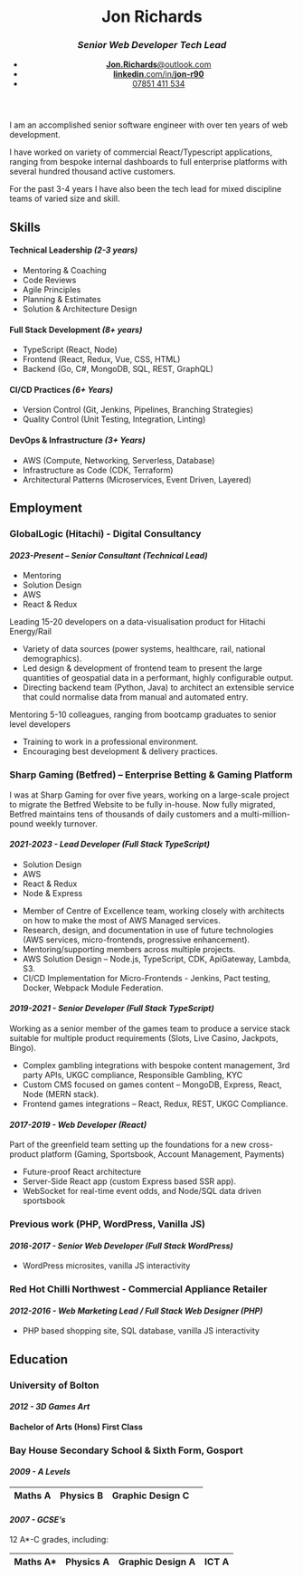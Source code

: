 <main>
<header>

# Jon Richards

### _Senior Web Developer_ _Tech Lead_

 - [**Jon.Richards**@outlook.com](mailto:jon.richards@outlook.com)
 - [**linkedin**.com/in/**jon-r90**](https://www.linkedin.com/in/jon-r90/)
 - [07851 411 534](tel:+447851411534)

</header>

<section class="about">
I am an accomplished senior software engineer with over ten years of web development. 

I have worked on variety of commercial React/Typescript applications, ranging from bespoke internal dashboards to full enterprise platforms with several hundred thousand active customers. 

For the past 3-4 years I have also been the tech lead for mixed discipline teams of varied size and skill.
</section>

<section class="skills">

## Skills

#### Technical Leadership _(2-3 years)_

  - Mentoring & Coaching
  - Code Reviews
  - Agile Principles
  - Planning & Estimates
  - Solution & Architecture Design

#### Full Stack Development _(8+ years)_

  - TypeScript (React, Node)
  - Frontend (React, Redux, Vue, CSS, HTML)
  - Backend (Go, C#, MongoDB, SQL, REST, GraphQL)

#### CI/CD Practices _(6+ Years)_

  - Version Control (Git, Jenkins, Pipelines, Branching Strategies)
  - Quality Control (Unit Testing, Integration, Linting)

#### DevOps & Infrastructure _(3+ Years)_
  - AWS (Compute, Networking, Serverless, Database)
  - Infrastructure as Code (CDK, Terraform)
  - Architectural Patterns (Microservices, Event Driven, Layered)

</section>

<section class="jobs">

## Employment

### GlobalLogic (Hitachi) - Digital Consultancy

#### _**2023-Present –** Senior Consultant (Technical Lead)_

 - Mentoring
 - Solution Design 
 - AWS
 - React & Redux

Leading 15-20 developers on a data-visualisation product for Hitachi Energy/Rail

- Variety of data sources (power systems, healthcare, rail, national demographics).
- Led design & development of frontend team to present the large quantities of geospatial data in a performant, highly configurable output.
- Directing backend team (Python, Java) to architect an extensible service that could normalise data from manual and automated entry.

Mentoring 5-10 colleagues, ranging from bootcamp graduates to senior level developers

- Training to work in a professional environment.
- Encouraging best development & delivery practices.

### Sharp Gaming (Betfred) – Enterprise Betting & Gaming Platform

I was at Sharp Gaming for over five years, working on a large-scale project to migrate the Betfred Website to be fully in-house. Now fully migrated, Betfred maintains tens of thousands of daily customers and a multi-million-pound weekly turnover.

#### _**2021-2023 -** Lead Developer (Full Stack TypeScript)_

- Solution Design
- AWS
- React & Redux
- Node & Express

[//]: # ()

- Member of Centre of Excellence team, working closely with architects on how to make the most of AWS Managed services.
- Research, design, and documentation in use of future technologies (AWS services, micro-frontends, progressive enhancement).
- Mentoring/supporting members across multiple projects.
- AWS Solution Design – Node.js, TypeScript, CDK, ApiGateway, Lambda, S3.
- CI/CD Implementation for Micro-Frontends - Jenkins, Pact testing, Docker, Webpack Module Federation.

#### _**2019-2021 -** Senior Developer (Full Stack TypeScript)_

Working as a senior member of the games team to produce a service stack suitable for multiple product requirements (Slots, Live Casino, Jackpots, Bingo).

- Complex gambling integrations with bespoke content management, 3rd party APIs, UKGC compliance, Responsible Gambling, KYC
- Custom CMS focused on games content – MongoDB, Express, React, Node (MERN stack).
- Frontend games integrations – React, Redux, REST, UKGC Compliance.

#### _**2017-2019 -** Web Developer (React)_

Part of the greenfield team setting up the foundations for a new cross-product platform (Gaming, Sportsbook, Account Management, Payments)

- Future-proof React architecture
- Server-Side React app (custom Express based SSR app).
- WebSocket for real-time event odds, and Node/SQL data driven sportsbook

### Previous work (PHP, WordPress, Vanilla JS)

#### _**2016-2017 -** Senior Web Developer (Full Stack WordPress)_

- WordPress microsites, vanilla JS interactivity

### Red Hot Chilli Northwest - Commercial Appliance Retailer

#### _**2012-2016 -** Web Marketing Lead / Full Stack Web Designer (PHP)_

- PHP based shopping site, SQL database, vanilla JS interactivity

</section>
<section class="education" >

## Education

### University of Bolton

#### _**2012 -** 3D Games Art_

**Bachelor of Arts (Hons) First Class**

### Bay House Secondary School & Sixth Form, Gosport

#### _**2009 -** A Levels_

| Maths A | Physics B | Graphic Design C |   |
|:--------|:----------|:-----------------|---|

#### _**2007 -** GCSE’s_

12 A\*-C grades, including:

| Maths A* | Physics A | Graphic Design A | ICT A |
|:---------|:----------|:-----------------|:------|

</section>
</main>
